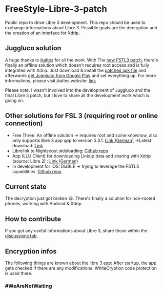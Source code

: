 # FreeStyle-Libre-3-patch

Public repo to drive Libre 3 development. This repo should be used to exchange informations about Libre 3. Possible goals are the decryption and the creation of an interface for Xdrip.

## Juggluco solution

A huge thanks to [jkaltes](http://jkaltes.byethost16.com/) for all the work. With The [new FSTL3 patch](http://jkaltes.byethost16.com/Juggluco/libre3/), there's finally an offline solution which doesn't requires root access and is fully integrated with Xdrip. Just download & install the [patched apk file](https://github.com/maheini/FreeStyle-Libre-3-patch/raw/main/Patched%20Apk/Libre%203_v3.3.0_apkfab.com.apk) and afterwards [get Juggluco from Google Play](https://play.google.com/store/apps/details?id=tk.glucodata&pcampaignid=pcampaignidMKT-Other-global-all-co-prtnr-py-PartBadge-Mar2515-1) and set everything up. For more informations, please visit jkaltes website: [link](http://jkaltes.byethost16.com/Juggluco/libre3/)

Please note: I wasn't involved into the development of Juggluco and the final Libre 3 patch, but I love to share all the development work which is going on.

## Other solutions for FSL 3 (requiring root or online connection)

- Free Three: An offline solution -> requires root and some knowhow, also only supports libre 3 app upp to version 3.3.1. [Link (German)](https://insulinclub.de/index.php?thread/33795-free-three-ein-xposed-lsposed-modul-f%C3%BCr-libre-3-aktueller-wert-am-sperrbildschir/)
    ->Latest download: [Link](https://mega.nz/file/H51h3ILS#65mfhvDvPbtnbdWSOeXHHNxABDD60nP7iODxaDN_QPk)
- Librelink to Nightscout sideloading: [Github repo](https://github.com/timoschlueter/nightscout-librelink-up)
- App (LLU Client) for downloading Linkup data and sharing with Xdrip (source: Libre 2) : [Link (German)](https://insulinclub.de/index.php?thread/33987-llu-client/&postID=654144#post654144)
- In development for iOS: DiaBLE -> trying to leverage the FSTL3 capabilities. [Github repo](https://github.com/gui-dos/DiaBLE)

## Current state

The decryption just got broken :smiley:. There's finally a solution for non-rooted phones, working with Android & Xdrip.

## How to contribute

If you got any useful informations about Libre 3, share those within the [discussions tab](https://github.com/maheini/FreeStyle-Libre-3-patch/discussions).

## Encryption infos

The following things are known about the libre 3 app: After startup, the app gets checked if there are any modifications. WhiteCryption code protection is used there.

### #WeAreNotWaiting
